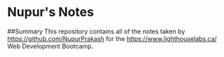 # Nupur's Notes

##Summary
This repository contains all of the notes taken by https://github.com/NupurPrakash for the https://www.lighthouselabs.ca/ Web Development Bootcamp.